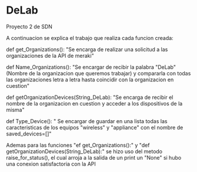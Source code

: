 # DeLab
Proyecto 2 de SDN

A continuacion se explica el trabajo que realiza cada funcion creada:

def get_Organizations(): "Se encarga de realizar una solicitud a las organizaciones de la API de meraki"

def Name_Organizations(): "Se encargar de recibir la palabra "DeLab" (Nombre de la organizacion que queremos trabajar) y compararla con todas las organizaciones letra a letra hasta coincidir con la organizacion en cuestion"

def getOrganizationDevices(String_DeLab): "Se encarga de recibir el nombre de la organizacion en cuestion y acceder a los dispositivos de la misma"

def Type_Device(): " Se encargar de guardar en una lista todas las caracteristicas de los equipos "wireless" y "appliance" con el nombre de saved_devices=[]"

Ademas para las funciones "ef get_Organizations():" y "def getOrganizationDevices(String_DeLab):" se hizo uso del metodo raise_for_status(), el cual arroja a la salida de un print un "None" si hubo una conexion satisfactoria con la API

